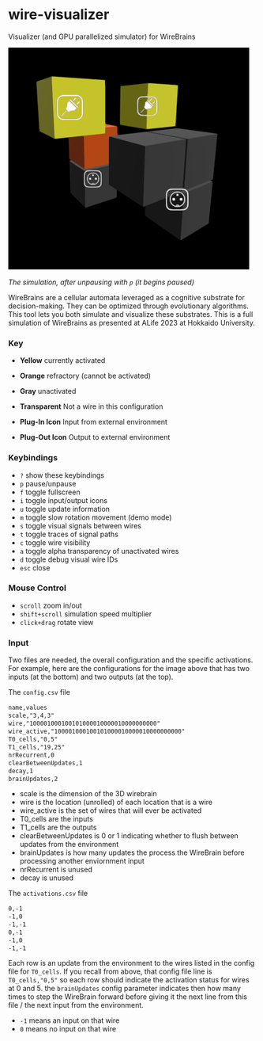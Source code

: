 # wire-visualizer
Visualizer (and GPU parallelized simulator) for WireBrains

![asdf](.readme/screenshot.png)

*The simulation, after unpausing with `p` (it begins paused)*

WireBrains are a cellular automata leveraged as a cognitive substrate for decision-making. They can be optimized through evolutionary algorithms. This tool lets you both simulate and visualize these substrates. This is a full simulation of WireBrains as presented at ALife 2023 at Hokkaido University.

### Key

* **Yellow** currently activated
* **Orange** refractory (cannot be activated)
* **Gray** unactivated
* **Transparent** Not a wire in this configuration

* **Plug-In Icon** Input from external environment
* **Plug-Out Icon** Output to external environment

### Keybindings

* `?` show these keybindings
* `p` pause/unpause
* `f` toggle fullscreen
* `i` toggle input/output icons
* `u` toggle update information
* `m` toggle slow rotation movement (demo mode)
* `s` toggle visual signals between wires
* `t` toggle traces of signal paths
* `c` toggle wire visibility
* `a` toggle alpha transparency of unactivated wires
* `d` toggle debug visual wire IDs
* `esc` close

### Mouse Control

* `scroll` zoom in/out
* `shift+scroll` simulation speed multiplier
* `click+drag` rotate view

### Input

Two files are needed, the overall configuration and the specific activations. For example, here are the configurations for the image above that has two inputs (at the bottom) and two outputs (at the top).

The `config.csv` file

```
name,values
scale,"3,4,3"
wire,"100001000100101000010000010000000000"
wire_active,"100001000100101000010000010000000000"
T0_cells,"0,5"
T1_cells,"19,25"
nrRecurrent,0
clearBetweenUpdates,1
decay,1
brainUpdates,2
```

* scale is the dimension of the 3D wirebrain
* wire is the location (unrolled) of each location that is a wire
* wire_active is the set of wires that will ever be activated
* T0_cells are the inputs
* T1_cells are the outputs
* clearBetweenUpdates is 0 or 1 indicating whether to flush between updates from the environment
* brainUpdates is how many updates the process the WireBrain before processing another enviornment input
* nrRecurrent is unused
* decay is unused

The `activations.csv` file

```
0,-1
-1,0
-1,-1
0,-1
-1,0
-1,-1
```

Each row is an update from the environment to the wires listed in the config file for `T0_cells`. If you recall from above, that config file line is `T0_cells,"0,5"` so each row should indicate the activation status for wires at 0 and 5. the `brainUpdates` config parameter indicates then how many times to step the WireBrain forward before giving it the next line from this file / the next input from the environment.
* `-1` means an input on that wire
* `0` means no input on that wire